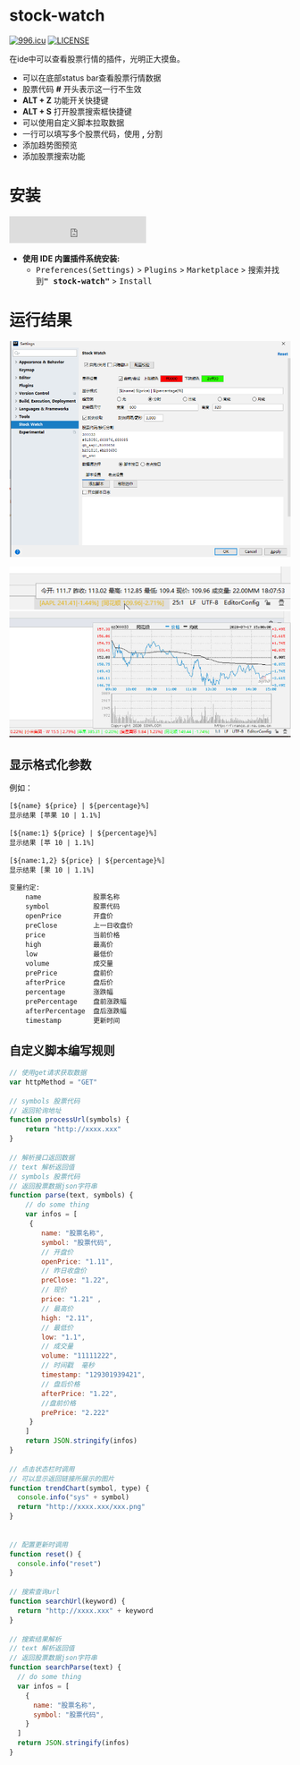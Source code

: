 # stock-watch
[![996.icu](https://img.shields.io/badge/link-996.icu-red.svg)](https://996.icu)
[![LICENSE](https://img.shields.io/badge/license-Anti%20996-blue.svg)](https://github.com/996icu/996.ICU/blob/master/LICENSE)

在ide中可以查看股票行情的插件，光明正大摸鱼。

- 可以在底部status bar查看股票行情数据
- 股票代码 **#** 开头表示这一行不生效
- **ALT + Z**  功能开关快捷键
- **ALT + S**  打开股票搜索框快捷键
- 可以使用自定义脚本拉取数据
- 一行可以填写多个股票代码，使用 **,** 分割
- 添加趋势图预览
- 添加股票搜索功能

# 安装

<iframe frameborder="none" width="245px" height="48px" src="https://plugins.jetbrains.com/embeddable/install/14025"></iframe>

- **使用 IDE 内置插件系统安装:**
  - <kbd>Preferences(Settings)</kbd> > <kbd>Plugins</kbd> > <kbd>Marketplace</kbd> > <kbd>搜索并找到<b>"
    stock-watch"</b></kbd> > <kbd>Install</kbd>

# 运行结果

![setting view](https://raw.githubusercontent.com/shenluw/stock-watch/master/img/settingview.jpg)

![status bar](https://raw.githubusercontent.com/shenluw/stock-watch/master/img/statusbar.jpg)
![趋势图](https://raw.githubusercontent.com/shenluw/stock-watch/master/img/trendchart.jpg)

## 显示格式化参数
例如：
 
    [${name} ${price} | ${percentage}%]
    显示结果 [苹果 10 | 1.1%]
    
    [${name:1} ${price} | ${percentage}%]
    显示结果 [苹 10 | 1.1%]   
    
    [${name:1,2} ${price} | ${percentage}%]
    显示结果 [果 10 | 1.1%]
~~~
变量约定:
    name             股票名称
    symbol           股票代码
    openPrice        开盘价
    preClose         上一日收盘价
    price            当前价格
    high             最高价
    low              最低价
    volume           成交量
    prePrice         盘前价
    afterPrice       盘后价
    percentage       涨跌幅
    prePercentage    盘前涨跌幅
    afterPercentage  盘后涨跌幅
    timestamp        更新时间
~~~
## 自定义脚本编写规则
~~~javascript
// 使用get请求获取数据
var httpMethod = "GET"

// symbols 股票代码
// 返回轮询地址
function processUrl(symbols) {
    return "http://xxxx.xxx"
}

// 解析接口返回数据
// text 解析返回值
// symbols 股票代码
// 返回股票数据json字符串
function parse(text, symbols) {
    // do some thing
    var infos = [
     {
        name: "股票名称",
        symbol: "股票代码",
        // 开盘价
        openPrice: "1.11",
        // 昨日收盘价
        preClose: "1.22",
        // 现价
        price: "1.21" , 
        // 最高价
        high: "2.11",
        // 最低价
        low: "1.1",
        // 成交量
        volume: "11111222",
        // 时间戳  毫秒
        timestamp: "129301939421",
        // 盘后价格
        afterPrice: "1.22",
        //盘前价格
        prePrice: "2.222"
     }
    ]   
    return JSON.stringify(infos)
}

// 点击状态栏时调用
// 可以显示返回链接所展示的图片
function trendChart(symbol, type) {
  console.info("sys" + symbol)
  return "http://xxxx.xxx/xxx.png"
}


// 配置更新时调用
function reset() {
  console.info("reset")
}

// 搜索查询url
function searchUrl(keyword) {
  return "http://xxxx.xxx" + keyword
}

// 搜索结果解析
// text 解析返回值
// 返回股票数据json字符串
function searchParse(text) {
  // do some thing
  var infos = [
    {
      name: "股票名称",
      symbol: "股票代码",
    }
  ]
  return JSON.stringify(infos)
}

~~~